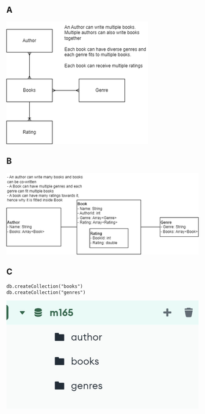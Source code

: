 ## A

![image](./books.png)

## B

![image](./books2.png)

## C

```db.createCollection("author")
db.createCollection("books")
db.createCollection("genres")
```

![image](./new_collection.jpg)
